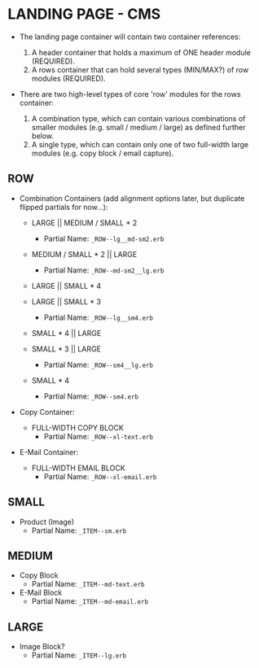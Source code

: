 # LANDING PAGE - CMS

- The landing page container will contain two container references:
  1) A header container that holds a maximum of ONE header module (REQUIRED).
  2) A rows container that can hold several types (MIN/MAX?) of row modules (REQUIRED).

- There are two high-level types of core 'row' modules for the rows container:
  1) A combination type, which can contain various combinations of smaller modules (e.g. small / medium / large) as defined further below.
  2) A single type, which can contain only one of two full-width large modules (e.g. copy block / email capture).

## ROW

- Combination Containers (add alignment options later, but duplicate flipped partials for now...):

  - LARGE || MEDIUM / SMALL * 2
    - Partial Name: `_ROW--lg__md-sm2.erb`
  - MEDIUM / SMALL * 2 || LARGE
    - Partial Name: `_ROW--md-sm2__lg.erb`

  - LARGE || SMALL * 4
  - LARGE || SMALL * 3
    - Partial Name: `_ROW--lg__sm4.erb`
  - SMALL * 4 || LARGE
  - SMALL * 3 || LARGE
    - Partial Name: `_ROW--sm4__lg.erb`

  - SMALL * 4
    - Partial Name: `_ROW--sm4.erb`

- Copy Container:
  - FULL-WIDTH COPY BLOCK
    - Partial Name: `_ROW--xl-text.erb`

- E-Mail Container:
  - FULL-WIDTH EMAIL BLOCK
    - Partial Name: `_ROW--xl-email.erb`

## SMALL
- Product (Image)
  - Partial Name: `_ITEM--sm.erb`

## MEDIUM
- Copy Block
  - Partial Name: `_ITEM--md-text.erb`
- E-Mail Block
  - Partial Name: `_ITEM--md-email.erb`

## LARGE
- Image Block?
  - Partial Name: `_ITEM--lg.erb`


